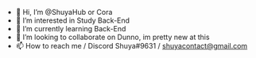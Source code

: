 - 👋 Hi, I’m @ShuyaHub or Cora
- 👀 I’m interested in Study Back-End
- 🌱 I’m currently learning Back-End  
- 💞️ I’m looking to collaborate on Dunno, im pretty new at this
- 📫 How to reach me / Discord Shuya#9631 / shuyacontact@gmail.com

<!---
ShuyaHub/ShuyaHub is a ✨ special ✨ repository because its `README.md` (this file) appears on your GitHub profile.
You can click the Preview link to take a look at your changes.
--->
